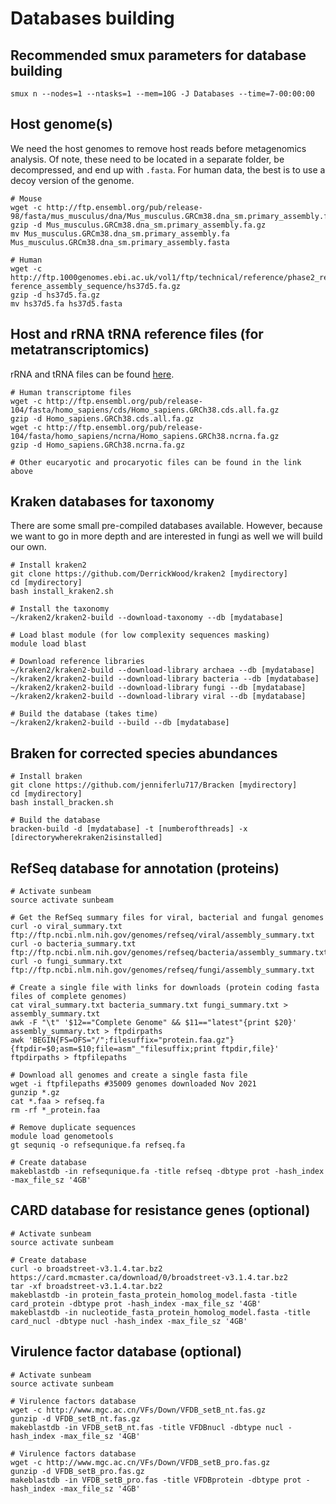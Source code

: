 # Databases building


## Recommended smux parameters for database building

```
smux n --nodes=1 --ntasks=1 --mem=10G -J Databases --time=7-00:00:00
```

## Host genome(s)

We need the host genomes to remove host reads before metagenomics analysis. Of note, these need to be located in a separate folder, be decompressed, and end up with `.fasta`. For human data, the best is to use a decoy version of the genome.

```
# Mouse
wget -c http://ftp.ensembl.org/pub/release-98/fasta/mus_musculus/dna/Mus_musculus.GRCm38.dna_sm.primary_assembly.fa.gz
gzip -d Mus_musculus.GRCm38.dna_sm.primary_assembly.fa.gz
mv Mus_musculus.GRCm38.dna_sm.primary_assembly.fa Mus_musculus.GRCm38.dna_sm.primary_assembly.fasta

# Human
wget -c http://ftp.1000genomes.ebi.ac.uk/vol1/ftp/technical/reference/phase2_re                                                ference_assembly_sequence/hs37d5.fa.gz
gzip -d hs37d5.fa.gz
mv hs37d5.fa hs37d5.fasta
```

## Host and rRNA tRNA reference files (for metatranscriptomics)

rRNA and tRNA files can be found [here](https://github.com/elfrouin/transcriptM/tree/master/databases/1-SortMeRNA). 

```
# Human transcriptome files
wget -c http://ftp.ensembl.org/pub/release-104/fasta/homo_sapiens/cds/Homo_sapiens.GRCh38.cds.all.fa.gz
gzip -d Homo_sapiens.GRCh38.cds.all.fa.gz
wget -c http://ftp.ensembl.org/pub/release-104/fasta/homo_sapiens/ncrna/Homo_sapiens.GRCh38.ncrna.fa.gz
gzip -d Homo_sapiens.GRCh38.ncrna.fa.gz

# Other eucaryotic and procaryotic files can be found in the link above
```

## Kraken databases for taxonomy

There are some small pre-compiled databases available. However, because we want to go in more depth and are interested in fungi as well we will build our own.

```
# Install kraken2
git clone https://github.com/DerrickWood/kraken2 [mydirectory]
cd [mydirectory]
bash install_kraken2.sh

# Install the taxonomy
~/kraken2/kraken2-build --download-taxonomy --db [mydatabase]

# Load blast module (for low complexity sequences masking)
module load blast

# Download reference libraries
~/kraken2/kraken2-build --download-library archaea --db [mydatabase]
~/kraken2/kraken2-build --download-library bacteria --db [mydatabase]
~/kraken2/kraken2-build --download-library fungi --db [mydatabase]
~/kraken2/kraken2-build --download-library viral --db [mydatabase]

# Build the database (takes time)
~/kraken2/kraken2-build --build --db [mydatabase]
```

## Braken for corrected species abundances

```
# Install braken
git clone https://github.com/jenniferlu717/Bracken [mydirectory]
cd [mydirectory]
bash install_bracken.sh

# Build the database
bracken-build -d [mydatabase] -t [numberofthreads] -x [directorywherekraken2isinstalled]
```

## RefSeq database for annotation (proteins)

```
# Activate sunbeam
source activate sunbeam

# Get the RefSeq summary files for viral, bacterial and fungal genomes
curl -o viral_summary.txt ftp://ftp.ncbi.nlm.nih.gov/genomes/refseq/viral/assembly_summary.txt
curl -o bacteria_summary.txt ftp://ftp.ncbi.nlm.nih.gov/genomes/refseq/bacteria/assembly_summary.txt
curl -o fungi_summary.txt ftp://ftp.ncbi.nlm.nih.gov/genomes/refseq/fungi/assembly_summary.txt

# Create a single file with links for downloads (protein coding fasta files of complete genomes)
cat viral_summary.txt bacteria_summary.txt fungi_summary.txt > assembly_summary.txt
awk -F "\t" '$12=="Complete Genome" && $11=="latest"{print $20}' assembly_summary.txt > ftpdirpaths
awk 'BEGIN{FS=OFS="/";filesuffix="protein.faa.gz"}{ftpdir=$0;asm=$10;file=asm"_"filesuffix;print ftpdir,file}' ftpdirpaths > ftpfilepaths 

# Download all genomes and create a single fasta file
wget -i ftpfilepaths #35009 genomes downloaded Nov 2021
gunzip *.gz
cat *.faa > refseq.fa
rm -rf *_protein.faa

# Remove duplicate sequences
module load genometools
gt sequniq -o refsequnique.fa refseq.fa

# Create database
makeblastdb -in refsequnique.fa -title refseq -dbtype prot -hash_index -max_file_sz '4GB'
```

## CARD database for resistance genes (optional)

```
# Activate sunbeam
source activate sunbeam

# Create database
curl -o broadstreet-v3.1.4.tar.bz2 https://card.mcmaster.ca/download/0/broadstreet-v3.1.4.tar.bz2
tar -xf broadstreet-v3.1.4.tar.bz2
makeblastdb -in protein_fasta_protein_homolog_model.fasta -title card_protein -dbtype prot -hash_index -max_file_sz '4GB'
makeblastdb -in nucleotide_fasta_protein_homolog_model.fasta -title card_nucl -dbtype nucl -hash_index -max_file_sz '4GB'
```

## Virulence factor database (optional)

```
# Activate sunbeam
source activate sunbeam

# Virulence factors database
wget -c http://www.mgc.ac.cn/VFs/Down/VFDB_setB_nt.fas.gz
gunzip -d VFDB_setB_nt.fas.gz
makeblastdb -in VFDB_setB_nt.fas -title VFDBnucl -dbtype nucl -hash_index -max_file_sz '4GB'

# Virulence factors database
wget -c http://www.mgc.ac.cn/VFs/Down/VFDB_setB_pro.fas.gz
gunzip -d VFDB_setB_pro.fas.gz
makeblastdb -in VFDB_setB_pro.fas -title VFDBprotein -dbtype prot -hash_index -max_file_sz '4GB'
```
